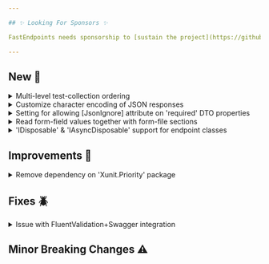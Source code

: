 ```yaml
---

## ✨ Looking For Sponsors ✨

FastEndpoints needs sponsorship to [sustain the project](https://github.com/FastEndpoints/FastEndpoints/issues/449). Please help out if you can.

---
```


[//]: # (<details><summary>title text</summary></details>)

## New 🎉

<details><summary>Multi-level test-collection ordering</summary>

Tests can now be ordered by prioritizing test-collections, test-classes in those collections as well as tests within the classes for fully controlling the order of test execution when test-collections are involved. [See here](https://fast-endpoints.com/docs/integration-unit-testing#ordering-tests-in-collections) for a usage example.

</details>

<details><summary>Customize character encoding of JSON responses</summary>

A new config setting has been added to be able to customize the charset of JSON responses. `utf-8` is used by default. can be set to `null` for disabling the automatic appending of the charset to the `Content-Type` header of responses.

```csharp
app.UseFastEndpoints(c => c.Serializer.CharacterEncoding = "utf-8")
```

</details>

<details><summary>Setting for allowing [JsonIgnore] attribute on 'required' DTO properties</summary>

STJ typically [does not allow](https://github.com/dotnet/runtime/issues/82879) `required` properties to be annotated with `[JsonIgnore]` attribute. The following doesn't work out of the box:

```csharp
public class MyRequest
{
    [JsonIgnore]
    public required string Id { get; init; }
}
```

The following setting is now enabled by default allowing you to annotate `required` properties with `[JsonIgnore]`:

```csharp
app.UseFastEndpoints(c => c.Serializer.EnableJsonIgnoreAttributeOnRequiredProperties = true)
```

It's necessary to decorate `required` properties with `[JsonIgnore]` in situations where the same property is bound from multiple sources.

</details>

<details><summary>Read form-field values together with form-file sections</summary>

A new method has been added to conveniently read regular form-field values when they come in with multi-part form data requests while [buffering is turned off](https://fast-endpoints.com/docs/file-handling#handling-large-file-uploads).

```csharp
await foreach (var sec in FormMultipartSectionsAsync(ct))
{
    //reading the value of a form field
    if (sec.IsFormSection && sec.FormSection.Name == "formFieldName")
    {
        var formFieldValue = await sec.FormSection.GetValueAsync(ct);
    }

    //obtaining the stream of a file
    if (sec.IsFileSection && sec.FileSection.Name == "fileFieldName")
    {
        var fileStream = sec.FileSection.FileStream;
    }
}
```

</details>

<details><summary>'IDisposable' & 'IAsyncDisposable' support for endpoint classes</summary>

You can now implement either 'IDisposable' or 'IAsyncDisposable' interfaces on your Endpoint classes and the correct dispose method will be called once the endpoint completes sending the response.

</details>

## Improvements 🚀

<details><summary>Remove dependency on 'Xunit.Priority' package</summary>

The 'Xunit.Priority' package is no longer necessary as we've implemented our own test-case-orderer. If you've been using test ordering with the `[Priority(n)]` attribute, all you need to do is get rid of any `using` statements that refer to `XUnit.Priority`.

</details>

## Fixes 🪲

<details><summary>Issue with FluentValidation+Swagger integration</summary>

When a child validator has no parameterless constructor, the FV+Swagger integration was not able to construct an instance of the child validator causing it to be ignored when generating the Swagger spec. Child validators will now be instantiated via FE's service resolver in the validation schema processor to mitigate this issue.

</details>

## Minor Breaking Changes ⚠️